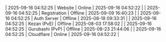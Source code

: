 | 2025-09-16 04:52:25 | Website | Online | 2025-09-16 04:52:22 |
| 2025-09-16 04:52:25 | Registration | Offline | 2025-09-09 16:40:23 |
| 2025-09-16 04:52:25 | Auth Server | Offline | 2025-08-18 09:33:31 |
| 2025-09-16 04:52:25 | Kezan (PvE) | Offline | 2025-08-03 17:58:02 |
| 2025-09-16 04:52:25 | Gurubashi (PvP) | Offline | 2025-08-23 21:44:06 |
| 2025-09-16 04:52:25 | Cloudflare | Online | 2025-09-16 04:52:22 |
